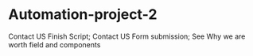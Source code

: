 # Automation-project-2
Contact US Finish Script; Contact US Form submission; See Why we are worth field and components
